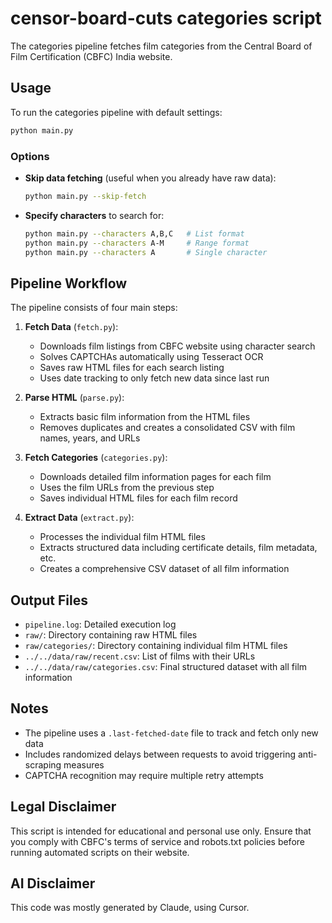 # censor-board-cuts categories script

The categories pipeline fetches film categories from the Central Board of Film Certification (CBFC) India website.

## Usage

To run the categories pipeline with default settings:
```bash
python main.py
```

### Options

- **Skip data fetching** (useful when you already have raw data):
  ```bash
  python main.py --skip-fetch
  ```

- **Specify characters** to search for:
  ```bash
  python main.py --characters A,B,C   # List format
  python main.py --characters A-M     # Range format
  python main.py --characters A       # Single character
  ```

## Pipeline Workflow

The pipeline consists of four main steps:

1. **Fetch Data** (`fetch.py`):
   - Downloads film listings from CBFC website using character search
   - Solves CAPTCHAs automatically using Tesseract OCR
   - Saves raw HTML files for each search listing
   - Uses date tracking to only fetch new data since last run

2. **Parse HTML** (`parse.py`):
   - Extracts basic film information from the HTML files
   - Removes duplicates and creates a consolidated CSV with film names, years, and URLs

3. **Fetch Categories** (`categories.py`):
   - Downloads detailed film information pages for each film
   - Uses the film URLs from the previous step
   - Saves individual HTML files for each film record

4. **Extract Data** (`extract.py`):
   - Processes the individual film HTML files
   - Extracts structured data including certificate details, film metadata, etc.
   - Creates a comprehensive CSV dataset of all film information

## Output Files

- `pipeline.log`: Detailed execution log
- `raw/`: Directory containing raw HTML files
- `raw/categories/`: Directory containing individual film HTML files
- `../../data/raw/recent.csv`: List of films with their URLs
- `../../data/raw/categories.csv`: Final structured dataset with all film information

## Notes

- The pipeline uses a `.last-fetched-date` file to track and fetch only new data
- Includes randomized delays between requests to avoid triggering anti-scraping measures
- CAPTCHA recognition may require multiple retry attempts

## Legal Disclaimer

This script is intended for educational and personal use only. Ensure that you comply with CBFC's terms of service and robots.txt policies before running automated scripts on their website.

## AI Disclaimer

This code was mostly generated by Claude, using Cursor.
